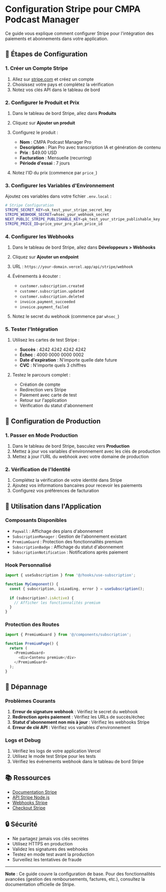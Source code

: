 # Configuration Stripe pour CMPA Podcast Manager

Ce guide vous explique comment configurer Stripe pour l'intégration des paiements et abonnements dans votre application.

## 🚀 Étapes de Configuration

### 1. Créer un Compte Stripe

1. Allez sur [stripe.com](https://stripe.com) et créez un compte
2. Choisissez votre pays et complétez la vérification
3. Notez vos clés API dans le tableau de bord

### 2. Configurer le Produit et Prix

1. Dans le tableau de bord Stripe, allez dans **Produits**
2. Cliquez sur **Ajouter un produit**
3. Configurez le produit :
   - **Nom** : CMPA Podcast Manager Pro
   - **Description** : Plan Pro avec transcription IA et génération de contenu
   - **Prix** : $49.00 USD
   - **Facturation** : Mensuelle (recurring)
   - **Période d'essai** : 7 jours

4. Notez l'ID du prix (commence par `price_`)

### 3. Configurer les Variables d'Environnement

Ajoutez ces variables dans votre fichier `.env.local` :

```bash
# Stripe Configuration
STRIPE_SECRET_KEY=sk_test_your_stripe_secret_key
STRIPE_WEBHOOK_SECRET=whsec_your_webhook_secret
NEXT_PUBLIC_STRIPE_PUBLISHABLE_KEY=pk_test_your_stripe_publishable_key
STRIPE_PRICE_ID=price_your_pro_plan_price_id
```

### 4. Configurer les Webhooks

1. Dans le tableau de bord Stripe, allez dans **Développeurs > Webhooks**
2. Cliquez sur **Ajouter un endpoint**
3. URL : `https://your-domain.vercel.app/api/stripe/webhook`
4. Événements à écouter :
   - `customer.subscription.created`
   - `customer.subscription.updated`
   - `customer.subscription.deleted`
   - `invoice.payment_succeeded`
   - `invoice.payment_failed`

5. Notez le secret du webhook (commence par `whsec_`)

### 5. Tester l'Intégration

1. Utilisez les cartes de test Stripe :
   - **Succès** : 4242 4242 4242 4242
   - **Échec** : 4000 0000 0000 0002
   - **Date d'expiration** : N'importe quelle date future
   - **CVC** : N'importe quels 3 chiffres

2. Testez le parcours complet :
   - Création de compte
   - Redirection vers Stripe
   - Paiement avec carte de test
   - Retour sur l'application
   - Vérification du statut d'abonnement

## 🔧 Configuration de Production

### 1. Passer en Mode Production

1. Dans le tableau de bord Stripe, basculez vers **Production**
2. Mettez à jour vos variables d'environnement avec les clés de production
3. Mettez à jour l'URL du webhook avec votre domaine de production

### 2. Vérification de l'Identité

1. Complétez la vérification de votre identité dans Stripe
2. Ajoutez vos informations bancaires pour recevoir les paiements
3. Configurez vos préférences de facturation

## 📱 Utilisation dans l'Application

### Composants Disponibles

- `Paywall` : Affichage des plans d'abonnement
- `SubscriptionManager` : Gestion de l'abonnement existant
- `PremiumGuard` : Protection des fonctionnalités premium
- `SubscriptionBadge` : Affichage du statut d'abonnement
- `SubscriptionNotification` : Notifications après paiement

### Hook Personnalisé

```typescript
import { useSubscription } from '@/hooks/use-subscription';

function MyComponent() {
  const { subscription, isLoading, error } = useSubscription();
  
  if (subscription?.isActive) {
    // Afficher les fonctionnalités premium
  }
}
```

### Protection des Routes

```typescript
import { PremiumGuard } from '@/components/subscription';

function PremiumPage() {
  return (
    <PremiumGuard>
      <div>Contenu premium</div>
    </PremiumGuard>
  );
}
```

## 🚨 Dépannage

### Problèmes Courants

1. **Erreur de signature webhook** : Vérifiez le secret du webhook
2. **Redirection après paiement** : Vérifiez les URLs de succès/échec
3. **Statut d'abonnement non mis à jour** : Vérifiez les webhooks Stripe
4. **Erreur de clé API** : Vérifiez vos variables d'environnement

### Logs et Debug

1. Vérifiez les logs de votre application Vercel
2. Utilisez le mode test Stripe pour les tests
3. Vérifiez les événements webhook dans le tableau de bord Stripe

## 📚 Ressources

- [Documentation Stripe](https://stripe.com/docs)
- [API Stripe Node.js](https://stripe.com/docs/api)
- [Webhooks Stripe](https://stripe.com/docs/webhooks)
- [Checkout Stripe](https://stripe.com/docs/checkout)

## 🔒 Sécurité

- Ne partagez jamais vos clés secrètes
- Utilisez HTTPS en production
- Validez les signatures des webhooks
- Testez en mode test avant la production
- Surveillez les tentatives de fraude

---

**Note** : Ce guide couvre la configuration de base. Pour des fonctionnalités avancées (gestion des remboursements, factures, etc.), consultez la documentation officielle de Stripe.
